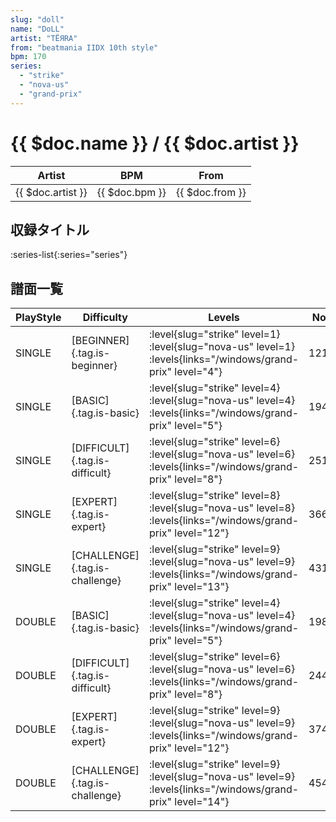 ```yaml
---
slug: "doll"
name: "DoLL"
artist: "TËЯRA"
from: "beatmania IIDX 10th style"
bpm: 170
series:
  - "strike"
  - "nova-us"
  - "grand-prix"
---
```


# {{ $doc.name }} / {{ $doc.artist }}

|Artist|BPM|From|
|------|---|----|
|{{ $doc.artist }}|{{ $doc.bpm }}|{{ $doc.from }}|

## 収録タイトル

:series-list{:series="series"}

## 譜面一覧

|PlayStyle|Difficulty|Levels|Notes|Movie|
|---------|----------|------|-----|-----|
|SINGLE|[BEGINNER]{.tag.is-beginner}|<div class="field is-grouped is-grouped-multiline"> :level{slug="strike" level=1} :level{slug="nova-us" level=1}  :levels{links="/windows/grand-prix" level="4"}</div>|121/0||
|SINGLE|[BASIC]{.tag.is-basic}|<div class="field is-grouped is-grouped-multiline"> :level{slug="strike" level=4} :level{slug="nova-us" level=4}  :levels{links="/windows/grand-prix" level="5"}</div>|194/17||
|SINGLE|[DIFFICULT]{.tag.is-difficult}|<div class="field is-grouped is-grouped-multiline"> :level{slug="strike" level=6} :level{slug="nova-us" level=6}  :levels{links="/windows/grand-prix" level="8"}</div>|251/68||
|SINGLE|[EXPERT]{.tag.is-expert}|<div class="field is-grouped is-grouped-multiline"> :level{slug="strike" level=8} :level{slug="nova-us" level=8}  :levels{links="/windows/grand-prix" level="12"}</div>|366/53||
|SINGLE|[CHALLENGE]{.tag.is-challenge}|<div class="field is-grouped is-grouped-multiline"> :level{slug="strike" level=9} :level{slug="nova-us" level=9}  :levels{links="/windows/grand-prix" level="13"}</div>|431/51||
|DOUBLE|[BASIC]{.tag.is-basic}|<div class="field is-grouped is-grouped-multiline"> :level{slug="strike" level=4} :level{slug="nova-us" level=4}  :levels{links="/windows/grand-prix" level="5"}</div>|198/18||
|DOUBLE|[DIFFICULT]{.tag.is-difficult}|<div class="field is-grouped is-grouped-multiline"> :level{slug="strike" level=6} :level{slug="nova-us" level=6}  :levels{links="/windows/grand-prix" level="8"}</div>|244/71||
|DOUBLE|[EXPERT]{.tag.is-expert}|<div class="field is-grouped is-grouped-multiline"> :level{slug="strike" level=9} :level{slug="nova-us" level=9}  :levels{links="/windows/grand-prix" level="12"}</div>|374/37||
|DOUBLE|[CHALLENGE]{.tag.is-challenge}|<div class="field is-grouped is-grouped-multiline"> :level{slug="strike" level=9} :level{slug="nova-us" level=9}  :levels{links="/windows/grand-prix" level="14"}</div>|454/36||
